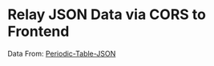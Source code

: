 # Relay JSON Data via CORS to Frontend #

Data From: [Periodic-Table-JSON](https://github.com/Bowserinator/Periodic-Table-JSON)
